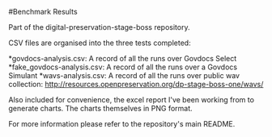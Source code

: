 #Benchmark Results   

Part of the digital-preservation-stage-boss repository. 

CSV files are organised into the three tests completed:

*govdocs-analysis.csv: A record of all the runs over Govdocs Select
*fake_govdocs-analysis.csv: A record of all the runs over a Govdocs Simulant
*wavs-analysis.csv: A record of all the runs over public wav collection: http://resources.openpreservation.org/dp-stage-boss-one/wavs/ 

Also included for convenience, the excel report I've been working from to generate charts. The charts
themselves in PNG format. 

For more information please refer to the repository's main README. 